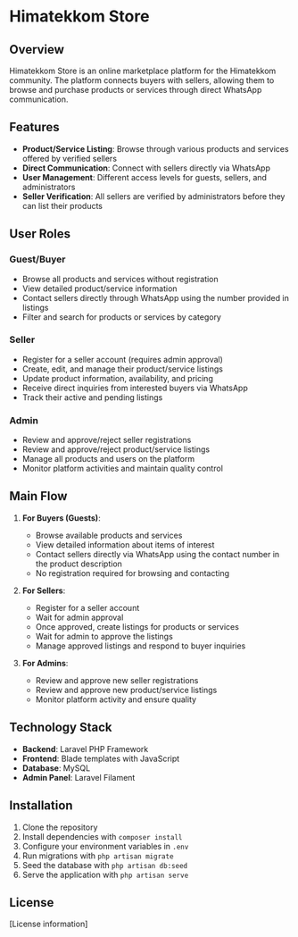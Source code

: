 # Himatekkom Store

## Overview

Himatekkom Store is an online marketplace platform for the Himatekkom community. The platform connects buyers with sellers, allowing them to browse and purchase products or services through direct WhatsApp communication.

## Features

-   **Product/Service Listing**: Browse through various products and services offered by verified sellers
-   **Direct Communication**: Connect with sellers directly via WhatsApp
-   **User Management**: Different access levels for guests, sellers, and administrators
-   **Seller Verification**: All sellers are verified by administrators before they can list their products

## User Roles

### Guest/Buyer

-   Browse all products and services without registration
-   View detailed product/service information
-   Contact sellers directly through WhatsApp using the number provided in listings
-   Filter and search for products or services by category

### Seller

-   Register for a seller account (requires admin approval)
-   Create, edit, and manage their product/service listings
-   Update product information, availability, and pricing
-   Receive direct inquiries from interested buyers via WhatsApp
-   Track their active and pending listings

### Admin

-   Review and approve/reject seller registrations
-   Review and approve/reject product/service listings
-   Manage all products and users on the platform
-   Monitor platform activities and maintain quality control

## Main Flow

1. **For Buyers (Guests)**:

    - Browse available products and services
    - View detailed information about items of interest
    - Contact sellers directly via WhatsApp using the contact number in the product description
    - No registration required for browsing and contacting

2. **For Sellers**:

    - Register for a seller account
    - Wait for admin approval
    - Once approved, create listings for products or services
    - Wait for admin to approve the listings
    - Manage approved listings and respond to buyer inquiries

3. **For Admins**:
    - Review and approve new seller registrations
    - Review and approve new product/service listings
    - Monitor platform activity and ensure quality

## Technology Stack

-   **Backend**: Laravel PHP Framework
-   **Frontend**: Blade templates with JavaScript
-   **Database**: MySQL
-   **Admin Panel**: Laravel Filament

## Installation

1. Clone the repository
2. Install dependencies with `composer install`
3. Configure your environment variables in `.env`
4. Run migrations with `php artisan migrate`
5. Seed the database with `php artisan db:seed`
6. Serve the application with `php artisan serve`

## License

[License information]
